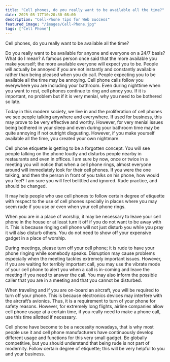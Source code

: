 ```yaml
---
title: "Cell phones, do you really want to be available all the time?"
date: 2025-05-17T10:20:30-08:00
description: "Cell-Phone Tips for Web Success"
featured_image: "/images/Cell-Phone.jpg"
tags: ["Cell Phone"]
---
```


Cell phones, do you really want to be available all the time?


Do you really want to be available for anyone and everyone on a 24/7 basis?  What do I mean?  A famous person once said that the more available you make yourself; the more available everyone will expect you to be. People will actually be annoyed if you are not instantly and constantly available rather than being pleased when you do call. People expecting you to be available all the time may be annoying.  Cell phone calls follow you everywhere you are including your bathroom.  Even during nighttime when you want to rest, cell phones continue to ring and annoy you.  If it is important, no problem but if it is very menial, why you need to be bothered so late.

Today in this modern society, we live in and the proliferation of cell phones we see people talking anywhere and everywhere.  If used for business, this may prove to be very effective and worthy.  However, for very menial issues being bothered in your sleep and even during your bathroom time may be quite annoying if not outright disgusting.  However, if you make yourself available all the time, you created your own nightmare.

Cell phone etiquette is getting to be a forgotten concept.  You will see people talking on the phone loudly and disturbs people nearby in restaurants and even in offices.  I am sure by now, once or twice in a meeting you will notice that when a cell phone rings, almost everyone around will immediately look for their cell phones.  If you were the one talking, and then the person in front of you talks on his phone, how would you feel?  I am sure you will feel belittled and ignored.  Rude practice, and should be changed.

It may help people who use cell phones to follow certain degree of etiquette with respect to the use of cell phones specially in places where you may seem rude if you use or even when your cell phone rings.

When you are in a place of worship, it may be necessary to leave your cell phone in the house or at least turn it off if you do not want to be away with it.  This is because ringing cell phone will not just disturb you while you pray it will also disturb others.  You do not need to show off your expensive gadget in a place of worship.  

During meetings, please turn off your cell phone; it is rude to have your phone ringing while somebody speaks.  Disruption may cause problems especially when the meeting tackles extremely important issues.  However, if you are waiting for terribly important call, you may use the vibrate mode of your cell phone to alert you when a call is in-coming and leave the meeting if you need to answer the call.  You may also inform the possible caller that you are in a meeting and that you cannot be disturbed.

When traveling and if you are on-board an aircraft, you will be required to turn off your phone.  This is because electronics devices may interfere with the aircraft’s avionics.  Thus, it is a requirement to turn of your phone for safety reasons.  However, for extremely long flights, airline companies allow cell phone usage at a certain time, if you really need to make a phone call, use this time allotted if necessary.

Cell phone have become to be a necessity nowadays, that is why most people use it and cell phone manufacturers have continuously develop different usage and functions for this very small gadget. Be globally competitive, but you should understand that being rude is not part of modernity.  Follow certain degree of etiquette; this will be very helpful to you and your business.

